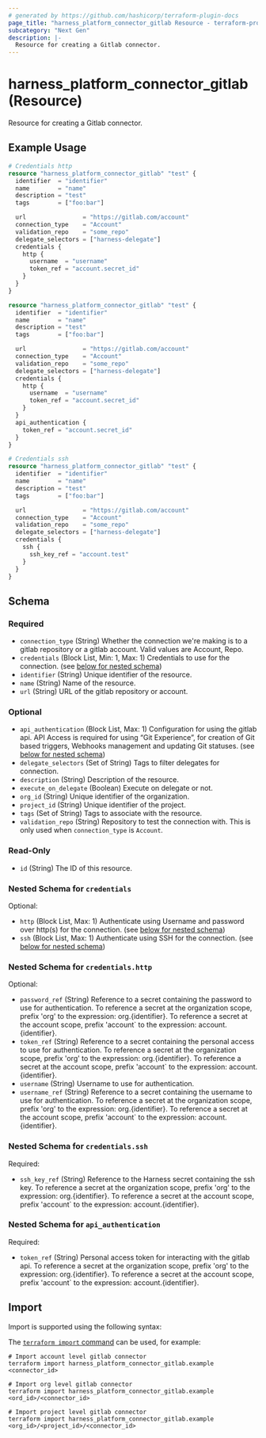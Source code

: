 ```yaml
---
# generated by https://github.com/hashicorp/terraform-plugin-docs
page_title: "harness_platform_connector_gitlab Resource - terraform-provider-harness"
subcategory: "Next Gen"
description: |-
  Resource for creating a Gitlab connector.
---
```


# harness_platform_connector_gitlab (Resource)

Resource for creating a Gitlab connector.

## Example Usage

```terraform
# Credentials http
resource "harness_platform_connector_gitlab" "test" {
  identifier  = "identifier"
  name        = "name"
  description = "test"
  tags        = ["foo:bar"]

  url                = "https://gitlab.com/account"
  connection_type    = "Account"
  validation_repo    = "some_repo"
  delegate_selectors = ["harness-delegate"]
  credentials {
    http {
      username  = "username"
      token_ref = "account.secret_id"
    }
  }
}

resource "harness_platform_connector_gitlab" "test" {
  identifier  = "identifier"
  name        = "name"
  description = "test"
  tags        = ["foo:bar"]

  url                = "https://gitlab.com/account"
  connection_type    = "Account"
  validation_repo    = "some_repo"
  delegate_selectors = ["harness-delegate"]
  credentials {
    http {
      username  = "username"
      token_ref = "account.secret_id"
    }
  }
  api_authentication {
    token_ref = "account.secret_id"
  }
}

# Credentials ssh
resource "harness_platform_connector_gitlab" "test" {
  identifier  = "identifier"
  name        = "name"
  description = "test"
  tags        = ["foo:bar"]

  url                = "https://gitlab.com/account"
  connection_type    = "Account"
  validation_repo    = "some_repo"
  delegate_selectors = ["harness-delegate"]
  credentials {
    ssh {
      ssh_key_ref = "account.test"
    }
  }
}
```

<!-- schema generated by tfplugindocs -->
## Schema

### Required

- `connection_type` (String) Whether the connection we're making is to a gitlab repository or a gitlab account. Valid values are Account, Repo.
- `credentials` (Block List, Min: 1, Max: 1) Credentials to use for the connection. (see [below for nested schema](#nestedblock--credentials))
- `identifier` (String) Unique identifier of the resource.
- `name` (String) Name of the resource.
- `url` (String) URL of the gitlab repository or account.

### Optional

- `api_authentication` (Block List, Max: 1) Configuration for using the gitlab api. API Access is required for using “Git Experience”, for creation of Git based triggers, Webhooks management and updating Git statuses. (see [below for nested schema](#nestedblock--api_authentication))
- `delegate_selectors` (Set of String) Tags to filter delegates for connection.
- `description` (String) Description of the resource.
- `execute_on_delegate` (Boolean) Execute on delegate or not.
- `org_id` (String) Unique identifier of the organization.
- `project_id` (String) Unique identifier of the project.
- `tags` (Set of String) Tags to associate with the resource.
- `validation_repo` (String) Repository to test the connection with. This is only used when `connection_type` is `Account`.

### Read-Only

- `id` (String) The ID of this resource.

<a id="nestedblock--credentials"></a>
### Nested Schema for `credentials`

Optional:

- `http` (Block List, Max: 1) Authenticate using Username and password over http(s) for the connection. (see [below for nested schema](#nestedblock--credentials--http))
- `ssh` (Block List, Max: 1) Authenticate using SSH for the connection. (see [below for nested schema](#nestedblock--credentials--ssh))

<a id="nestedblock--credentials--http"></a>
### Nested Schema for `credentials.http`

Optional:

- `password_ref` (String) Reference to a secret containing the password to use for authentication. To reference a secret at the organization scope, prefix 'org' to the expression: org.{identifier}. To reference a secret at the account scope, prefix 'account` to the expression: account.{identifier}.
- `token_ref` (String) Reference to a secret containing the personal access to use for authentication. To reference a secret at the organization scope, prefix 'org' to the expression: org.{identifier}. To reference a secret at the account scope, prefix 'account` to the expression: account.{identifier}.
- `username` (String) Username to use for authentication.
- `username_ref` (String) Reference to a secret containing the username to use for authentication. To reference a secret at the organization scope, prefix 'org' to the expression: org.{identifier}. To reference a secret at the account scope, prefix 'account` to the expression: account.{identifier}.


<a id="nestedblock--credentials--ssh"></a>
### Nested Schema for `credentials.ssh`

Required:

- `ssh_key_ref` (String) Reference to the Harness secret containing the ssh key. To reference a secret at the organization scope, prefix 'org' to the expression: org.{identifier}. To reference a secret at the account scope, prefix 'account` to the expression: account.{identifier}.



<a id="nestedblock--api_authentication"></a>
### Nested Schema for `api_authentication`

Required:

- `token_ref` (String) Personal access token for interacting with the gitlab api. To reference a secret at the organization scope, prefix 'org' to the expression: org.{identifier}. To reference a secret at the account scope, prefix 'account` to the expression: account.{identifier}.

## Import

Import is supported using the following syntax:

The [`terraform import` command](https://developer.hashicorp.com/terraform/cli/commands/import) can be used, for example:

```shell
# Import account level gitlab connector 
terraform import harness_platform_connector_gitlab.example <connector_id>

# Import org level gitlab connector 
terraform import harness_platform_connector_gitlab.example <ord_id>/<connector_id>

# Import project level gitlab connector 
terraform import harness_platform_connector_gitlab.example <org_id>/<project_id>/<connector_id>
```
